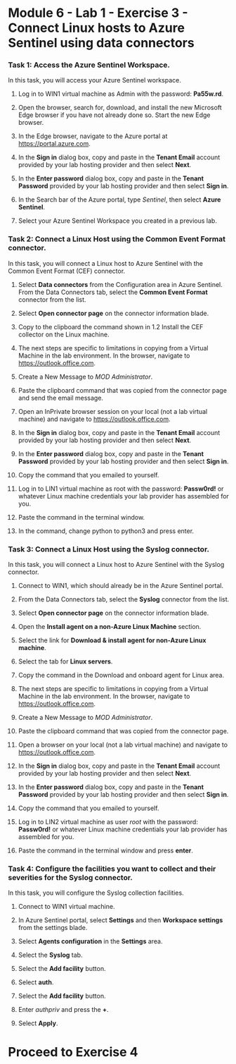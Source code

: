 # Module 6 - Lab 1 - Exercise 3 - Connect Linux hosts to Azure Sentinel using data connectors

### Task 1: Access the Azure Sentinel Workspace.

In this task, you will access your Azure Sentinel workspace.

1. Log in to WIN1 virtual machine as Admin with the password: **Pa55w.rd**.  

2. Open the browser, search for, download, and install the new Microsoft Edge browser if you have not already done so. Start the new Edge browser.

3. In the Edge browser, navigate to the Azure portal at https://portal.azure.com.

4. In the **Sign in** dialog box, copy and paste in the **Tenant Email** account provided by your lab hosting provider and then select **Next**.

5. In the **Enter password** dialog box, copy and paste in the **Tenant Password** provided by your lab hosting provider and then select **Sign in**.

6. In the Search bar of the Azure portal, type *Sentinel*, then select **Azure Sentinel**.

7. Select your Azure Sentinel Workspace you created in a previous lab.

### Task 2: Connect a Linux Host using the Common Event Format connector.

In this task, you will connect a Linux host to Azure Sentinel with the Common Event Format (CEF) connector.

1. Select **Data connectors** from the Configuration area in Azure Sentinel.  From the Data Connectors tab, select the **Common Event Format** connector from the list.

2. Select **Open connector page** on the connector information blade.

3. Copy to the clipboard the command shown in 1.2 Install the CEF collector on the Linux machine.

4. The next steps are specific to limitations in copying from a Virtual Machine in the lab environment. In the browser, navigate to https://outlook.office.com.

5. Create a New Message to *MOD Administrator*.

6. Paste the clipboard command that was copied from the connector page and send the email message.

7. Open an InPrivate browser session on your local (not a lab virtual machine) and navigate to https://outlook.office.com.

8. In the **Sign in** dialog box, copy and paste in the **Tenant Email** account provided by your lab hosting provider and then select **Next**.

9. In the **Enter password** dialog box, copy and paste in the **Tenant Password** provided by your lab hosting provider and then select **Sign in**.

10. Copy the command that you emailed to yourself.

11. Log in to LIN1 virtual machine as root with the password: **Passw0rd!** or whatever Linux machine credentials your lab provider has assembled for you.

12. Paste the command in the terminal window.

13. In the command, change python to python3 and press enter.


### Task 3: Connect a Linux Host using the Syslog connector.

In this task, you will connect a Linux host to Azure Sentinel with the Syslog connector.

1. Connect to WIN1, which should already be in the Azure Sentinel portal.  

2. From the Data Connectors tab, select the **Syslog** connector from the list.

3. Select **Open connector page** on the connector information blade.

4. Open the **Install agent on a non-Azure Linux Machine** section.

5. Select the link for **Download & install agent for non-Azure Linux machine**. 

6. Select the tab for **Linux servers**.

7. Copy the command in the Download and onboard agent for Linux area.

8. The next steps are specific to limitations in copying from a Virtual Machine in the lab environment. In the browser, navigate to https://outlook.office.com.

9. Create a New Message to *MOD Administrator*.

10. Paste the clipboard command that was copied from the connector page.

11.  Open a browser on your local (not a lab virtual machine) and navigate to https://outlook.office.com.

12. In the **Sign in** dialog box, copy and paste in the **Tenant Email** account provided by your lab hosting provider and then select **Next**.

13. In the **Enter password** dialog box, copy and paste in the **Tenant Password** provided by your lab hosting provider and then select **Sign in**.

14. Copy the command that you emailed to yourself.

15. Log in to LIN2 virtual machine as user *root* with the password: **Passw0rd!** or whatever Linux machine credentials your lab provider has assembled for you.  

16. Paste the command in the terminal window and press **enter**.

### Task 4: Configure the facilities you want to collect and their severities for the Syslog connector.

In this task, you will configure the Syslog collection facilities.

1. Connect to WIN1 virtual machine.

2. In Azure Sentinel portal, select **Settings** and then **Workspace settings** from the settings blade.

3. Select **Agents configuration** in the **Settings** area.

4. Select the **Syslog** tab.

5. Select the **Add facility** button.

6. Select **auth**.

7. Select the **Add facility** button.

8. Enter *authpriv* and press the **+**.

9. Select **Apply**.


# Proceed to Exercise 4
